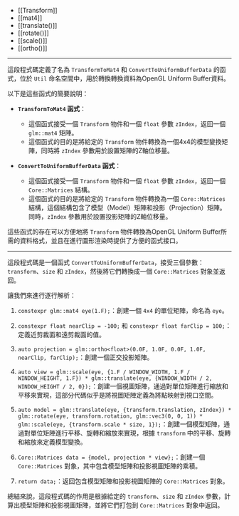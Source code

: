 - [[Transform]]
- [[mat4]]
- [[translate()]]
- [[rotate()]]
- [[scale()]]
- [[ortho()]]

----
這段程式碼定義了名為 `TransformToMat4` 和 `ConvertToUniformBufferData` 的函式，位於 `Util` 命名空間中，用於轉換轉換資料為OpenGL Uniform Buffer資料。

以下是這些函式的簡要說明：

- **`TransformToMat4` 函式**：
  - 這個函式接受一個 `Transform` 物件和一個 `float` 參數 `zIndex`，返回一個 `glm::mat4` 矩陣。
  - 這個函式的目的是將給定的 `Transform` 物件轉換為一個4x4的模型變換矩陣，同時將 `zIndex` 參數用於設置矩陣的Z軸位移量。

- **`ConvertToUniformBufferData` 函式**：
  - 這個函式接受一個 `Transform` 物件和一個 `float` 參數 `zIndex`，返回一個 `Core::Matrices` 結構。
  - 這個函式的目的是將給定的 `Transform` 物件轉換為一個 `Core::Matrices` 結構，這個結構包含了模型（Model）矩陣和投影（Projection）矩陣。同時，`zIndex` 參數用於設置投影矩陣的Z軸位移量。

這些函式的存在可以方便地將 `Transform` 物件轉換為OpenGL Uniform Buffer所需的資料格式，並且在進行圖形渲染時提供了方便的函式接口。

----
這段程式碼是一個函式 `ConvertToUniformBufferData`，接受三個參數：`transform`、`size` 和 `zIndex`，然後將它們轉換成一個 `Core::Matrices` 對象並返回。

讓我們來進行逐行解析：

1. `constexpr glm::mat4 eye(1.F);`：創建一個 `4x4` 的單位矩陣，命名為 `eye`。

2. `constexpr float nearClip = -100;` 和 `constexpr float farClip = 100;`：定義近剪裁面和遠剪裁面的值。

3. `auto projection = glm::ortho<float>(0.0F, 1.0F, 0.0F, 1.0F, nearClip, farClip);`：創建一個正交投影矩陣。

4. `auto view = glm::scale(eye, {1.F / WINDOW_WIDTH, 1.F / WINDOW_HEIGHT, 1.F}) * glm::translate(eye, {WINDOW_WIDTH / 2, WINDOW_HEIGHT / 2, 0});`：創建一個視圖矩陣，通過對單位矩陣進行縮放和平移來實現，這部分代碼似乎是將視圖矩陣定義為將點映射到視口空間。

5. `auto model = glm::translate(eye, {transform.translation, zIndex}) * glm::rotate(eye, transform.rotation, glm::vec3(0, 0, 1)) * glm::scale(eye, {transform.scale * size, 1});`：創建一個模型矩陣，通過對單位矩陣進行平移、旋轉和縮放來實現，根據 `transform` 中的平移、旋轉和縮放來定義模型變換。

6. `Core::Matrices data = {model, projection * view};`：創建一個 `Core::Matrices` 對象，其中包含模型矩陣和投影視圖矩陣的乘積。

7. `return data;`：返回包含模型矩陣和投影視圖矩陣的 `Core::Matrices` 對象。

總結來說，這段程式碼的作用是根據給定的 `transform`、`size` 和 `zIndex` 參數，計算出模型矩陣和投影視圖矩陣，並將它們打包到 `Core::Matrices` 對象中返回。